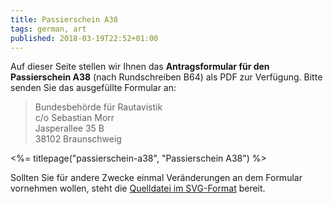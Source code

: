 ```yaml
---
title: Passierschein A38
tags: german, art
published: 2018-03-19T22:52+01:00
---
```


Auf dieser Seite stellen wir Ihnen das **Antragsformular für den Passierschein A38** (nach Rundschreiben B64) als PDF zur Verfügung. Bitte senden Sie das ausgefüllte Formular an:

> Bundesbehörde für Rautavistik  
> c/o Sebastian Morr  
> Jasperallee 35 B  
> 38102 Braunschweig

<%= titlepage("passierschein-a38", "Passierschein A38") %>

Sollten Sie für andere Zwecke einmal Veränderungen an dem Formular vornehmen wollen, steht die [Quelldatei im SVG-Format](passierschein-a38.svg) bereit.
